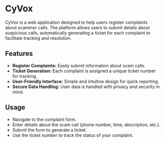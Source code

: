# CyVox

CyVox is a web application designed to help users register complaints about scammer calls. The platform allows users to submit details about suspicious calls, automatically generating a ticket for each complaint to facilitate tracking and resolution.

## Features

- **Register Complaints:** Easily submit information about scam calls.
- **Ticket Generation:** Each complaint is assigned a unique ticket number for tracking.
- **User-Friendly Interface:** Simple and intuitive design for quick reporting.
- **Secure Data Handling:** User data is handled with privacy and security in mind.

## Usage

- Navigate to the complaint form.
- Enter details about the scam call (phone number, time, description, etc.).
- Submit the form to generate a ticket.
- Use the ticket number to track the status of your complaint.
